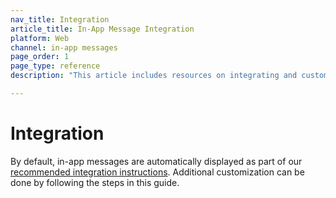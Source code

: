 ```yaml
---
nav_title: Integration
article_title: In-App Message Integration
platform: Web
channel: in-app messages
page_order: 1
page_type: reference
description: "This article includes resources on integrating and customizing in-app messages via the Braze SDK."

---
```


# Integration

By default, in-app messages are automatically displayed as part of our [recommended integration instructions][1]. Additional customization can be done by following the steps in this guide.


[1]: https://github.com/Appboy/appboy-web-sdk#getting-started
